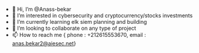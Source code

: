 - 👋 Hi, I’m @Anass-bekar
- 👀 I’m interested in cybersecurity and cryptocurrency/stocks investments
- 🌱 I’m currently learning elk siem planning and building
- 💞️ I’m looking to collaborate on any type of project
- 📫 How to reach me { phone : +212615553670, email : anas.bekar2@aiesec.net}
